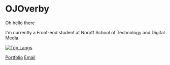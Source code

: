 # OJOverby
 
Oh hello there

I'm currently a Front-end student at Noroff School of Technology and Digital Media.

[![Top Langs](https://github-readme-stats.vercel.app/api/top-langs/?username=OJOverby&layout=donut-vertical)](https://github.com/anuraghazra/github-readme-stats)


[Portfolio](http://www.olejorgen.no)
[Email](mailto:mail@olejorgen.no)
